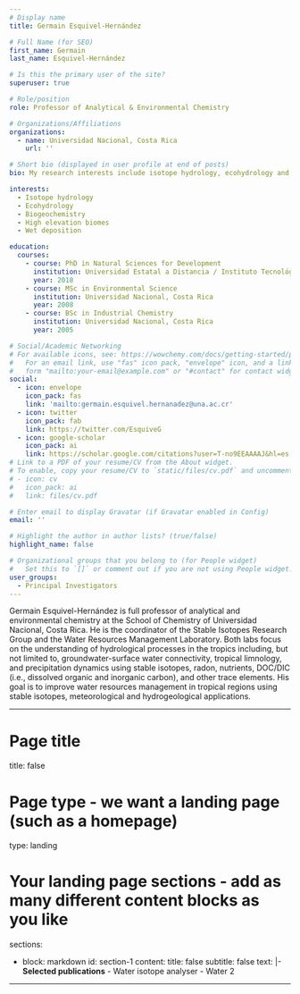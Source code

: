 ```yaml
---
# Display name
title: Germain Esquivel-Hernández

# Full Name (for SEO)
first_name: Germain
last_name: Esquivel-Hernández

# Is this the primary user of the site?
superuser: true

# Role/position
role: Professor of Analytical & Environmental Chemistry

# Organizations/Affiliations
organizations:
  - name: Universidad Nacional, Costa Rica
    url: ''

# Short bio (displayed in user profile at end of posts)
bio: My research interests include isotope hydrology, ecohydrology and biogeochemistry

interests:
  - Isotope hydrology
  - Ecohydrology
  - Biogeochemistry
  - High elevation biomes
  - Wet deposition

education:
  courses:
    - course: PhD in Natural Sciences for Development
      institution: Universidad Estatal a Distancia / Instituto Tecnológico de Costa Rica / Universidad Nacional
      year: 2018
    - course: MSc in Environmental Science
      institution: Universidad Nacional, Costa Rica
      year: 2008
    - course: BSc in Industrial Chemistry
      institution: Universidad Nacional, Costa Rica
      year: 2005

# Social/Academic Networking
# For available icons, see: https://wowchemy.com/docs/getting-started/page-builder/#icons
#   For an email link, use "fas" icon pack, "envelope" icon, and a link in the
#   form "mailto:your-email@example.com" or "#contact" for contact widget.
social:
  - icon: envelope
    icon_pack: fas
    link: 'mailto:germain.esquivel.hernanadez@una.ac.cr'
  - icon: twitter
    icon_pack: fab
    link: https://twitter.com/EsquiveG
  - icon: google-scholar
    icon_pack: ai
    link: https://scholar.google.com/citations?user=T-no9EEAAAAJ&hl=es
# Link to a PDF of your resume/CV from the About widget.
# To enable, copy your resume/CV to `static/files/cv.pdf` and uncomment the lines below.
# - icon: cv
#   icon_pack: ai
#   link: files/cv.pdf

# Enter email to display Gravatar (if Gravatar enabled in Config)
email: ''

# Highlight the author in author lists? (true/false)
highlight_name: false

# Organizational groups that you belong to (for People widget)
#   Set this to `[]` or comment out if you are not using People widget.
user_groups:
  - Principal Investigators
---
```


Germain Esquivel-Hernández is full professor of analytical and environmental chemistry at the School of Chemistry of Universidad Nacional, Costa Rica. He is the coordinator of the Stable Isotopes Research Group and the Water Resources Management Laboratory. Both labs focus on the understanding of hydrological processes in the tropics including, but not limited to, groundwater-surface water connectivity, tropical limnology, and precipitation dynamics using stable isotopes, radon, nutrients, DOC/DIC (i.e., dissolved organic and inorganic carbon), and other trace elements. His goal is to improve water resources management in tropical regions using stable isotopes, meteorological and hydrogeological applications.

---
# Page title
title: false
# Page type - we want a landing page (such as a homepage)
type: landing

# Your landing page sections - add as many different content blocks as you like
sections:
  - block: markdown
    id: section-1
    content:
      title: false
      subtitle: false
      text: |-
        **Selected publications**
        - Water isotope analyser
        - Water 2
---
